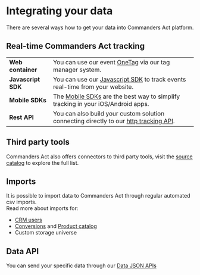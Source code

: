 # Integrating your data

There are several ways how to get your data into Commanders Act platform.

## Real-time Commanders Act tracking

|                    |                                                                                                                                                        |
| ------------------ | ------------------------------------------------------------------------------------------------------------------------------------------------------ |
| **Web container**  | You can use our event [OneTag](../features/sources/sources-catalog/web/containers/) via our tag manager system.                                        |
| **Javascript SDK** | You can use our [Javascript SDK](../features/sources/sources-catalog/web/js-sdk/) to track events real-time from your website.                         |
| **Mobile SDKs**    | The [Mobile SDKs](../features/sources/sources-catalog/mobile-app.md) are the best way to simplify tracking in your iOS/Android apps.                   |
| **Rest API**       | You can also build your custom solution connecting directly to our [http tracking API](../features/sources/sources-catalog/server/http-tracking-api/). |

## Third party tools

Commanders Act also offers connectors to third party tools, visit the [source catalog](../features/sources/sources-catalog/) to explore the full list.

## Imports

It is possible to import data to Commanders Act through regular automated csv imports.\
Read more about imports for:

* [CRM users](../features/sources/sources-catalog/import-crm-users/users-file-importer.md)
* [Conversions](../features/sources/sources-catalog/import-conversions/conversions-files-importer.md) and [Product catalog](../features/sources/sources-catalog/product-catalog/)
* Custom storage universe

## Data API

You can send your specific data through our [Data JSON APIs](../developers/tracking/data-api/)
